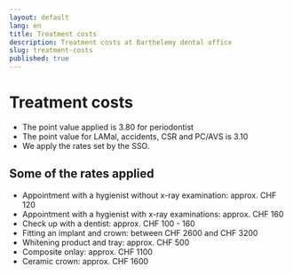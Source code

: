 ```yaml
---
layout: default
lang: en
title: Treatment costs
description: Treatment costs at Barthelemy dental office
slug: treatment-costs
published: true
---
```


# Treatment costs

- The point value applied is 3.80 for periodontist
- The point value for LAMal, accidents, CSR and PC/AVS is 3.10
- We apply the rates set by the SSO.

## Some of the rates applied

- Appointment with a hygienist without x-ray examination: approx. CHF 120
- Appointment with a hygienist with x-ray examinations: approx. CHF 160
- Check up with a dentist: approx. CHF 100 - 160
- Fitting an implant and crown: between CHF 2600 and CHF 3200
- Whitening product and tray: approx. CHF 500
- Composite onlay: approx. CHF 1100
- Ceramic crown: approx. CHF 1600
